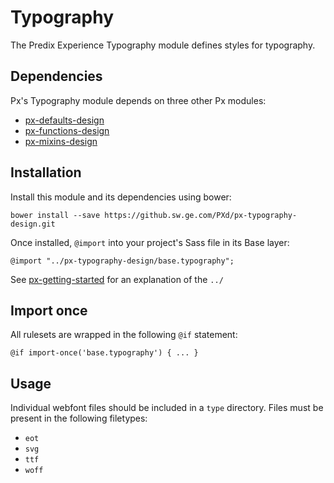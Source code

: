 # Typography

The Predix Experience Typography module defines styles for typography.

## Dependencies

Px's Typography module depends on three other Px modules:

* [px-defaults-design](https://github.sw.ge.com/PXd/px-defaults-design)
* [px-functions-design](https://github.sw.ge.com/PXd/px-functions-design)
* [px-mixins-design](https://github.sw.ge.com/PXd/px-mixins-design)

## Installation

Install this module and its dependencies using bower:

    bower install --save https://github.sw.ge.com/PXd/px-typography-design.git

Once installed, `@import` into your project's Sass file in its Base layer:

    @import "../px-typography-design/base.typography";

See [px-getting-started](https://github.sw.ge.com/PXd/px-getting-started#a-note-about-relative-import-paths) for an explanation of the `../`

## Import once

All rulesets are wrapped in the following `@if` statement:

    @if import-once('base.typography') { ... }

## Usage

Individual webfont files should be included in a `type` directory. Files must be present in the following filetypes:

* `eot`
* `svg`
* `ttf`
* `woff`
